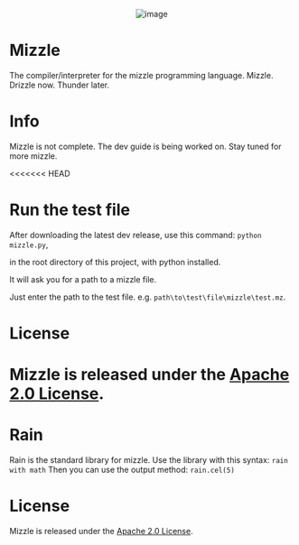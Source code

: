 <p align="center">
  <img src="https://raw.githubusercontent.com/webbrowser11/mizzle/main/mizzleicon.png" alt="image">
</p>

# Mizzle
The compiler/interpreter for the mizzle programming language. Mizzle. Drizzle now. Thunder later.

# Info
Mizzle is not complete. The dev guide is being worked on. Stay tuned for more mizzle.

<<<<<<< HEAD
# Run the test file
After downloading the latest dev release, use this command: `python mizzle.py`,

in the root directory of this project, with python installed.

It will ask you for a path to a mizzle file.

Just enter the path to the test file. e.g. `path\to\test\file\mizzle\test.mz`.

# License
Mizzle is released under the [Apache 2.0 License](https://github.com/webbrowser11/mizzle/blob/main/LICENSE).
=======
# Rain
Rain is the standard library for mizzle. Use the library with this syntax:
`rain with math`
Then you can use the output method:
`rain.cel(5)`

# License
Mizzle is released under the [Apache 2.0 License](https://github.com/webbrowser11/mizzle/blob/main/LICENSE).
